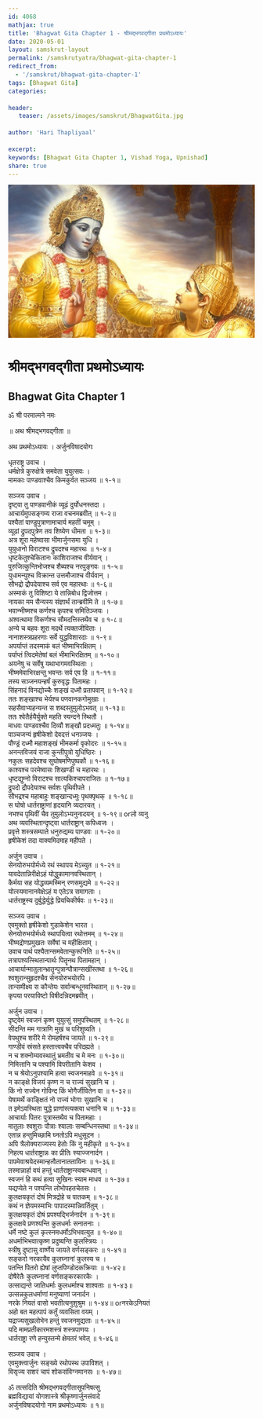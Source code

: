 ```yaml
---    
id: 4068    
mathjax: true    
title: 'Bhagwat Gita Chapter 1 - श्रीमद्भगवद्गीता प्रथमोऽध्यायः'    
date: 2020-05-01    
layout: samskrut-layout 
permalink: /samskrutyatra/bhagwat-gita-chapter-1
redirect_from: 
  - '/samskrut/bhagwat-gita-chapter-1'
tags: [Bhagwat Gita]    
categories:    
    
header:    
   teaser: /assets/images/samskrut/BhagwatGita.jpg    
    
author: 'Hari Thapliyaal'    
    
excerpt:    
keywords: [Bhagwat Gita Chapter 1, Vishad Yoga, Upnishad]    
share: true    
---    
```

    
![](/assets/images/samskrut/BhagwatGita.jpg)    
    
# श्रीमद्भगवद्गीता प्रथमोऽध्यायः    
## Bhagwat Gita Chapter 1    
    
ॐ श्री परमात्मने नमः    
    
॥ अथ श्रीमद्भगवद्गीता ॥    
    
अथ प्रथमोऽध्यायः ।    अर्जुनविषादयोगः    
    
धृतराष्ट्र उवाच ।    
धर्मक्षेत्रे कुरुक्षेत्रे समवेता युयुत्सवः ।    
मामकाः पाण्डवाश्चैव किमकुर्वत सञ्जय ॥ १-१॥    
    
सञ्जय उवाच ।    
दृष्ट्वा तु पाण्डवानीकं व्यूढं दुर्योधनस्तदा ।    
आचार्यमुपसङ्गम्य राजा वचनमब्रवीत् ॥ १-२॥    
पश्यैतां पाण्डुपुत्राणामाचार्य महतीं चमूम् ।    
व्यूढां द्रुपदपुत्रेण तव शिष्येण धीमता ॥ १-३॥    
अत्र शूरा महेष्वासा भीमार्जुनसमा युधि ।    
युयुधानो विराटश्च द्रुपदश्च महारथः ॥ १-४॥    
धृष्टकेतुश्चेकितानः काशिराजश्च वीर्यवान् ।    
पुरुजित्कुन्तिभोजश्च शैब्यश्च नरपुङ्गवः ॥ १-५॥    
युधामन्युश्च विक्रान्त उत्तमौजाश्च वीर्यवान् ।    
सौभद्रो द्रौपदेयाश्च सर्व एव महारथाः ॥ १-६॥    
अस्माकं तु विशिष्टा ये तान्निबोध द्विजोत्तम ।    
नायका मम सैन्यस्य संज्ञार्थं तान्ब्रवीमि ते ॥ १-७॥    
भवान्भीष्मश्च कर्णश्च कृपश्च समितिञ्जयः ।    
अश्वत्थामा विकर्णश्च सौमदत्तिस्तथैव च ॥ १-८॥    
अन्ये च बहवः शूरा मदर्थे त्यक्तजीविताः ।    
नानाशस्त्रप्रहरणाः सर्वे युद्धविशारदाः ॥ १-९॥    
अपर्याप्तं तदस्माकं बलं भीष्माभिरक्षितम् ।    
पर्याप्तं त्विदमेतेषां बलं भीमाभिरक्षितम् ॥ १-१०॥    
अयनेषु च सर्वेषु यथाभागमवस्थिताः ।    
भीष्ममेवाभिरक्षन्तु भवन्तः सर्व एव हि ॥ १-११॥    
तस्य सञ्जनयन्हर्षं कुरुवृद्धः पितामहः ।    
सिंहनादं विनद्योच्चैः शङ्खं दध्मौ प्रतापवान् ॥ १-१२॥    
ततः शङ्खाश्च भेर्यश्च पणवानकगोमुखाः ।    
सहसैवाभ्यहन्यन्त स शब्दस्तुमुलोऽभवत् ॥ १-१३॥    
ततः श्वेतैर्हयैर्युक्ते महति स्यन्दने स्थितौ ।    
माधवः पाण्डवश्चैव दिव्यौ शङ्खौ प्रदध्मतुः ॥ १-१४॥    
पाञ्चजन्यं हृषीकेशो देवदत्तं धनञ्जयः ।    
पौण्ड्रं दध्मौ महाशङ्खं भीमकर्मा वृकोदरः ॥ १-१५॥    
अनन्तविजयं राजा कुन्तीपुत्रो युधिष्ठिरः ।    
नकुलः सहदेवश्च सुघोषमणिपुष्पकौ ॥ १-१६॥    
काश्यश्च परमेष्वासः शिखण्डी च महारथः ।    
धृष्टद्युम्नो विराटश्च सात्यकिश्चापराजितः ॥ १-१७॥    
द्रुपदो द्रौपदेयाश्च सर्वशः पृथिवीपते ।    
सौभद्रश्च महाबाहुः शङ्खान्दध्मुः पृथक्पृथक् ॥ १-१८॥    
स घोषो धार्तराष्ट्राणां हृदयानि व्यदारयत् ।    
नभश्च पृथिवीं चैव तुमुलोऽभ्यनुनादयन् ॥ १-१९॥ orलो व्यनु    
अथ व्यवस्थितान्दृष्ट्वा धार्तराष्ट्रान् कपिध्वजः ।    
प्रवृत्ते शस्त्रसम्पाते धनुरुद्यम्य पाण्डवः ॥ १-२०॥    
हृषीकेशं तदा वाक्यमिदमाह महीपते ।    
    
अर्जुन उवाच ।    
सेनयोरुभयोर्मध्ये रथं स्थापय मेऽच्युत ॥ १-२१॥    
यावदेतान्निरीक्षेऽहं योद्धुकामानवस्थितान् ।    
कैर्मया सह योद्धव्यमस्मिन् रणसमुद्यमे ॥ १-२२॥    
योत्स्यमानानवेक्षेऽहं य एतेऽत्र समागताः ।    
धार्तराष्ट्रस्य दुर्बुद्धेर्युद्धे प्रियचिकीर्षवः ॥ १-२३॥    
    
सञ्जय उवाच ।    
एवमुक्तो हृषीकेशो गुडाकेशेन भारत ।    
सेनयोरुभयोर्मध्ये स्थापयित्वा रथोत्तमम् ॥ १-२४॥    
भीष्मद्रोणप्रमुखतः सर्वेषां च महीक्षिताम् ।    
उवाच पार्थ पश्यैतान्समवेतान्कुरूनिति ॥ १-२५॥    
तत्रापश्यत्स्थितान्पार्थः पितॄनथ पितामहान् ।    
आचार्यान्मातुलान्भ्रातॄन्पुत्रान्पौत्रान्सखींस्तथा ॥ १-२६॥    
श्वशुरान्सुहृदश्चैव सेनयोरुभयोरपि ।    
तान्समीक्ष्य स कौन्तेयः सर्वान्बन्धूनवस्थितान् ॥ १-२७॥    
कृपया परयाविष्टो विषीदन्निदमब्रवीत् ।    
    
अर्जुन उवाच ।    
दृष्ट्वेमं स्वजनं कृष्ण युयुत्सुं समुपस्थितम् ॥ १-२८॥    
सीदन्ति मम गात्राणि मुखं च परिशुष्यति ।    
वेपथुश्च शरीरे मे रोमहर्षश्च जायते ॥ १-२९॥    
गाण्डीवं स्रंसते हस्तात्त्वक्चैव परिदह्यते ।    
न च शक्नोम्यवस्थातुं भ्रमतीव च मे मनः ॥ १-३०॥    
निमित्तानि च पश्यामि विपरीतानि केशव ।    
न च श्रेयोऽनुपश्यामि हत्वा स्वजनमाहवे ॥ १-३१॥    
न काङ्क्षे विजयं कृष्ण न च राज्यं सुखानि च ।    
किं नो राज्येन गोविन्द किं भोगैर्जीवितेन वा ॥ १-३२॥    
येषामर्थे काङ्क्षितं नो राज्यं भोगाः सुखानि च ।    
त इमेऽवस्थिता युद्धे प्राणांस्त्यक्त्वा धनानि च ॥ १-३३॥    
आचार्याः पितरः पुत्रास्तथैव च पितामहाः ।    
मातुलाः श्वशुराः पौत्राः श्यालाः सम्बन्धिनस्तथा ॥ १-३४॥    
एतान्न हन्तुमिच्छामि घ्नतोऽपि मधुसूदन ।    
अपि त्रैलोक्यराज्यस्य हेतोः किं नु महीकृते ॥ १-३५॥    
निहत्य धार्तराष्ट्रान्नः का प्रीतिः स्याज्जनार्दन ।    
पापमेवाश्रयेदस्मान्हत्वैतानाततायिनः ॥ १-३६॥    
तस्मान्नार्हा वयं हन्तुं धार्तराष्ट्रान्स्वबान्धवान् ।    
स्वजनं हि कथं हत्वा सुखिनः स्याम माधव ॥ १-३७॥    
यद्यप्येते न पश्यन्ति लोभोपहतचेतसः ।    
कुलक्षयकृतं दोषं मित्रद्रोहे च पातकम् ॥ १-३८॥    
कथं न ज्ञेयमस्माभिः पापादस्मान्निवर्तितुम् ।    
कुलक्षयकृतं दोषं प्रपश्यद्भिर्जनार्दन ॥ १-३९॥    
कुलक्षये प्रणश्यन्ति कुलधर्माः सनातनाः ।    
धर्मे नष्टे कुलं कृत्स्नमधर्मोऽभिभवत्युत ॥ १-४०॥    
अधर्माभिभवात्कृष्ण प्रदुष्यन्ति कुलस्त्रियः ।    
स्त्रीषु दुष्टासु वार्ष्णेय जायते वर्णसङ्करः ॥ १-४१॥    
सङ्करो नरकायैव कुलघ्नानां कुलस्य च ।    
पतन्ति पितरो ह्येषां लुप्तपिण्डोदकक्रियाः ॥ १-४२॥    
दोषैरेतैः कुलघ्नानां वर्णसङ्करकारकैः ।    
उत्साद्यन्ते जातिधर्माः कुलधर्माश्च शाश्वताः ॥ १-४३॥    
उत्सन्नकुलधर्माणां मनुष्याणां जनार्दन ।    
नरके नियतं वासो भवतीत्यनुशुश्रुम ॥ १-४४॥ orनरकेऽनियतं    
अहो बत महत्पापं कर्तुं व्यवसिता वयम् ।    
यद्राज्यसुखलोभेन हन्तुं स्वजनमुद्यताः ॥ १-४५॥    
यदि मामप्रतीकारमशस्त्रं शस्त्रपाणयः ।    
धार्तराष्ट्रा रणे हन्युस्तन्मे क्षेमतरं भवेत् ॥ १-४६॥    
    
सञ्जय उवाच ।    
एवमुक्त्वार्जुनः सङ्ख्ये रथोपस्थ उपाविशत् ।    
विसृज्य सशरं चापं शोकसंविग्नमानसः ॥ १-४७॥    
    
ॐ तत्सदिति श्रीमद्भगवद्गीतासूपनिषत्सु    
ब्रह्मविद्यायां योगशास्त्रे श्रीकृष्णार्जुनसंवादे    
अर्जुनविषादयोगो नाम प्रथमोऽध्यायः ॥ १॥    
    
